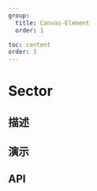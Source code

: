 ```yaml
---
group:
  title: Canvas-Element
  order: 1

toc: content
order: 3
---
```



# Sector

## 描述

## 演示
  <code src="./sectorDemo"></code>

## API